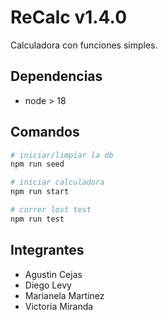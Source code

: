 # ReCalc v1.4.0

Calculadora con funciones simples.

## Dependencias

- node > 18

## Comandos

```bash
# iniciar/limpiar la db
npm run seed

# iniciar calculadora
npm run start

# correr lost test
npm run test
```
## Integrantes
- Agustin Cejas
- Diego Levy
- Marianela Martinez 
- Victoria Miranda
